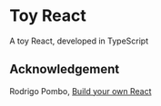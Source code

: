 # Toy React

A toy React, developed in TypeScript

## Acknowledgement

Rodrigo Pombo, [Build your own React](https://pomb.us/build-your-own-react/)
